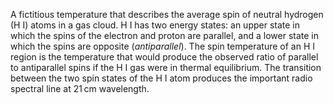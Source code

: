 A fictitious temperature that describes the average spin of neutral hydrogen (H I) atoms in a gas cloud. H I has two energy states: an upper state in which the spins of the electron and proton are parallel, and a lower state in which the spins are opposite (_antiparallel_). The spin temperature of an H I region is the temperature that would produce the observed ratio of parallel to antiparallel spins if the H I gas were in thermal equilibrium. The transition between the two spin states of the H I atom produces the important radio spectral line at 21 cm wavelength.